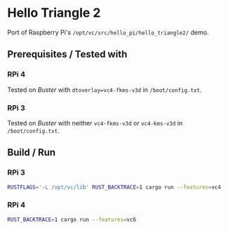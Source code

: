 # Hello Triangle 2

Port of Raspberry Pi's `/opt/vc/src/hello_pi/hello_triangle2/` demo.

## Prerequisites / Tested with

### RPi 4

Tested on _Buster_ with `dtoverlay=vc4-fkms-v3d` in `/boot/config.txt`.

### RPi 3

Tested on _Buster_ with neither `vc4-fkms-v3d` or `vc4-kms-v3d` in `/boot/config.txt`.

## Build / Run

### RPi 3

```sh
RUSTFLAGS='-L /opt/vc/lib' RUST_BACKTRACE=1 cargo run --features=vc4
```

### RPi 4

```sh
RUST_BACKTRACE=1 cargo run --features=vc6
```
